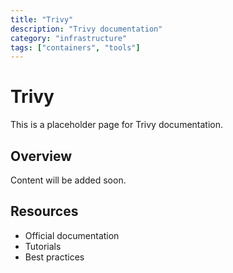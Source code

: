 ```yaml
---
title: "Trivy"
description: "Trivy documentation"
category: "infrastructure"
tags: ["containers", "tools"]
---
```


# Trivy

This is a placeholder page for Trivy documentation.

## Overview

Content will be added soon.

## Resources

- Official documentation
- Tutorials
- Best practices
